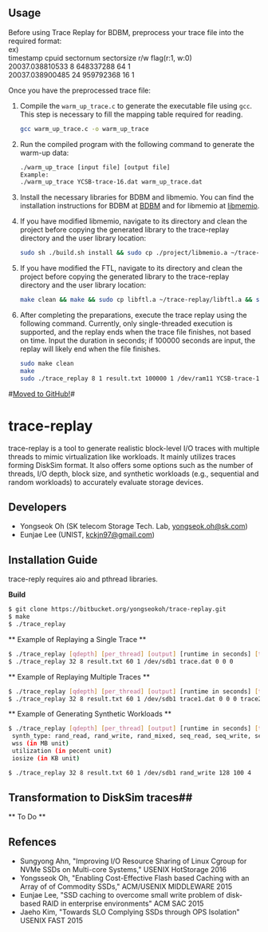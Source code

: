 ## Usage

Before using Trace Replay for BDBM, preprocess your trace file into the required format:  
ex)  
timestamp     cpuid     sectornum   sectorsize   r/w flag(r:1, w:0)  
20037.038810533 8   648337288   64  1  
20037.038900485 24  959792368   16  1  


Once you have the preprocessed trace file:

1. Compile the `warm_up_trace.c` to generate the executable file using `gcc`. This step is necessary to fill the mapping table required for reading.

   ```sh
   gcc warm_up_trace.c -o warm_up_trace
   ```

2. Run the compiled program with the following command to generate the warm-up data:

   ```sh
   ./warm_up_trace [input file] [output file]
   Example:
   ./warm_up_trace YCSB-trace-16.dat warm_up_trace.dat
   ```
   
3. Install the necessary libraries for BDBM and libmemio. You can find the installation instructions for BDBM at [BDBM](https://github.com/kimikitae/Flash-Translation-Layer) and for libmemio at [libmemio](https://github.com/kimikitae/Flash-Board-Tester-for-bdbm).

4. If you have modified libmemio, navigate to its directory and clean the project before copying the generated library to the trace-replay directory and the user library location:

   ```sh
   sudo sh ./build.sh install && sudo cp ./project/libmemio.a ~/trace-replay/libmemio.a && sudo cp ./project/libmemio.a /usr/local/include/memio/libmemio.a
   ```

5. If you have modified the FTL, navigate to its directory and clean the project before copying the generated library to the trace-replay directory and the user library location:

    ```sh
   make clean && make && sudo cp libftl.a ~/trace-replay/libftl.a && sudo cp libftl.a /usr/local/include/ftl/libftl.a
   ```

6. After completing the preparations, execute the trace replay using the following command. Currently, only single-threaded execution is supported, and the replay ends when the trace file finishes, not based on time. Input the duration in seconds; if 100000 seconds are input, the replay will likely end when the file finishes.

    ```sh
   sudo make clean
   make
   sudo ./trace_replay 8 1 result.txt 100000 1 /dev/ram11 YCSB-trace-16.dat 0 0 0
   ```



#[Moved to GitHub!](https://github.com/yongseokoh/trace-replay)#

# trace-replay #

trace-replay is a tool to generate realistic block-level I/O traces with multiple threads to mimic virtualization like workloads. It mainly utilizes traces forming DiskSim format. It also offers some options such as the number of threads, I/O depth, block size, and synthetic workloads (e.g., sequential and random workloads) to accurately evaluate storage devices.

## Developers ##

* Yongseok Oh (SK telecom Storage Tech. Lab, yongseok.oh@sk.com)
* Eunjae Lee (UNIST, kckjn97@gmail.com)


## Installation Guide ##

trace-reply requires aio and pthread libraries. 

**Build** 

```sh
$ git clone https://bitbucket.org/yongseokoh/trace-replay.git
$ make
$ ./trace_replay 
```


** Example of Replaying a Single Trace **

```sh
$ ./trace_replay [qdepth] [per_thread] [output] [runtime in seconds] [trace_repeat] [devicefile] [tracefile1] [timescale1] [0] [0]
$ ./trace_replay 32 8 result.txt 60 1 /dev/sdb1 trace.dat 0 0 0
```


** Example of Replaying Multiple Traces **

```sh
$ ./trace_replay [qdepth] [per_thread] [output] [runtime in seconds] [trace_repeat] [devicefile] [tracefile1] [timescale1] [0] [0]
$ ./trace_replay 32 8 result.txt 60 1 /dev/sdb1 trace1.dat 0 0 0 trace2.dat 0 0 0 trace3.dat 0 0 0 trace4.dat 0 0 0
```


** Example of Generating Synthetic Workloads ** 
```sh
$ ./trace_replay [qdepth] [per_thread] [output] [runtime in seconds] [trace_repeat] [synth_type] [wss] [utilization] [iosize]
 synth_type: rand_read, rand_write, rand_mixed, seq_read, seq_write, seq_mixed
 wss (in MB unit)
 utilization (in pecent unit)
 iosize (in KB unit)

$ ./trace_replay 32 8 result.txt 60 1 /dev/sdb1 rand_write 128 100 4
```
## Transformation to DiskSim traces##

** To Do **

## Refences ##

* Sungyong Ahn, "Improving I/O Resource Sharing of Linux Cgroup for NVMe SSDs on Multi-core Systems," USENIX HotStorage 2016
* Yongsseok Oh, "Enabling Cost-Effective Flash based Caching with an Array of of Commodity SSDs," ACM/USENIX MIDDLEWARE 2015
* Eunjae Lee, "SSD caching to overcome small write problem of disk-based RAID in enterprise environments" ACM SAC 2015
* Jaeho Kim, "Towards SLO Complying SSDs through OPS Isolation" USENIX FAST 2015
